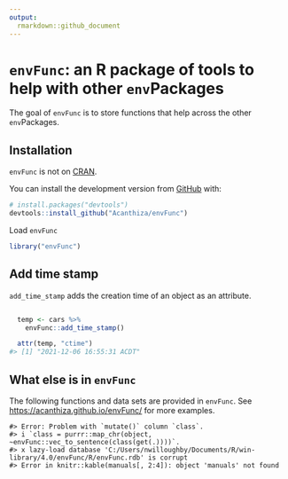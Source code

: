 ```yaml
---
output:
  rmarkdown::github_document
---
```


<!-- README.md is generated from README.Rmd. Please edit that file -->



# `envFunc`: an R package of tools to help with other `env`Packages

<!-- badges: start -->
<!-- badges: end -->

The goal of `envFunc` is to store functions that help across the other `env`Packages.

## Installation

`envFunc` is not on [CRAN](https://CRAN.R-project.org).

You can install the development version from [GitHub](https://github.com/) with:

``` r
# install.packages("devtools")
devtools::install_github("Acanthiza/envFunc")
```

Load `envFunc`


```r
library("envFunc")
```

## Add time stamp

`add_time_stamp` adds the creation time of an object as an attribute.


```r

  temp <- cars %>%
    envFunc::add_time_stamp()

  attr(temp, "ctime")
#> [1] "2021-12-06 16:55:31 ACDT"
```

## What else is in `envFunc`

The following functions and data sets are provided in `envFunc`. See https://acanthiza.github.io/envFunc/ for more examples.


```
#> Error: Problem with `mutate()` column `class`.
#> i `class = purrr::map_chr(object, ~envFunc::vec_to_sentence(class(get(.))))`.
#> x lazy-load database 'C:/Users/nwilloughby/Documents/R/win-library/4.0/envFunc/R/envFunc.rdb' is corrupt
#> Error in knitr::kable(manuals[, 2:4]): object 'manuals' not found
```




